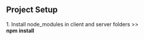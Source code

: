 ## Project Setup
<div>1. Install node_modules in client and server folders >> </div>
<b>npm install</b>

